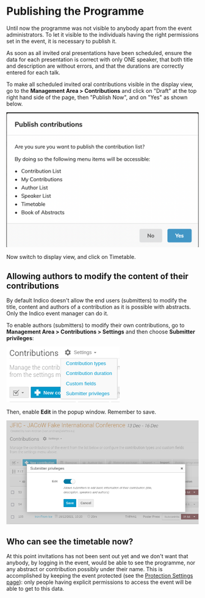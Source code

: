 # Publishing the Programme

Until now the programme was not visible to anybody apart from the event administrators. To let it visible to the individuals having the right permissions set in the event, it is necessary to publish it.

As soon as all invited oral presentations have been scheduled, ensure the data for each presentation is correct with only ONE speaker, that both title and description are without errors, and that the durations are correctly entered for each talk.

To make all scheduled invited oral contributions visible in the display view, go to the **Management Area > Contributions** and click on "Draft" at the top right hand side of the page, then "Publish Now", and on "Yes" as shown below. 

![](img/publish.png)

Now switch to display view, and click on Timetable. 

## Allowing authors to modify the content of their contributions

By default Indico doesn't allow the end users (submitters) to modify the title, content and authors of a contribution as it is possible with abstracts. Only the Indico event manager can do it.

To enable authors (submitters) to modify their own contributions, go to **Management Area > Contributions > Settings** and then choose **Submitter privileges**:

![](img/contributions_settings.png)

Then, enable **Edit** in the popup window. Remember to save.

![](img/submitter_privileges.png)

## Who can see the timetable now?

At this point invitations has not been sent out yet and we don't want that anybody, by logging in the event, would be able to see the programme, nor any abstract or contribution possibly under their name. This is accomplished by keeping the event protected (see the [Protection Settings page](../InitialSetup/mgmt_area_01.md#protection)): only people having explicit permissions to access the event will be able to get to this data.
